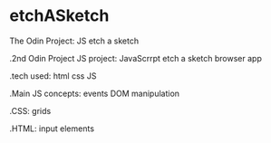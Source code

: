 # etchASketch
The Odin Project: JS etch a sketch 

.2nd Odin Project JS project: JavaScrrpt etch a sketch browser app

.tech used:
  html 
  css
  JS
  
.Main JS concepts:
  events 
  DOM manipulation 
 
.CSS:
  grids 

.HTML:
  input elements 
